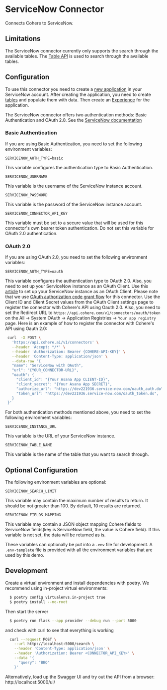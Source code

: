 # ServiceNow Connector

Connects Cohere to ServiceNow.

## Limitations
The ServiceNow connector currently only supports the search through the available tables.
The [Table API](https://docs.servicenow.com/bundle/utah-api-reference/page/integrate/inbound-rest/concept/c_TableAPI.html) is used to search through the available tables.

## Configuration
To use this connector you need to create a [new application](https://developer.servicenow.com/dev.do#!/learn/courses/utah/app_store_learnv2_buildmyfirstapp_utah_build_my_first_application/app_store_learnv2_buildmyfirstapp_utah_guided_app_creator_and_servicenow_studio/app_store_learnv2_buildmyfirstapp_utah_creating_an_application) in your ServiceNow account.
After creating the application, you need to create [tables](https://developer.servicenow.com/dev.do#!/learn/courses/utah/app_store_learnv2_buildmyfirstapp_utah_build_my_first_application/app_store_learnv2_buildmyfirstapp_utah_guided_app_creator_and_servicenow_studio/app_store_learnv2_buildmyfirstapp_utah_guided_app_creator_data_pane) and populate them with data.
Then create an [Experience](https://developer.servicenow.com/dev.do#!/learn/courses/utah/app_store_learnv2_uibuilder_utah_ui_builder/app_store_learnv2_uibuilder_utah_create_pages_in_ui_builder/UCP_CreatingAnExperience_Utah) for the application.

The ServiceNow connector offers two authentication methods: Basic Authentication and OAuth 2.0. 
See the [ServiceNow documentation](https://docs.servicenow.com/bundle/utah-api-reference/page/integrate/inbound-rest/concept/c_RESTAPI.html#d792755e650)

### Basic Authentication
If you are using Basic Authentication, you need to set the following environment variables:
```
SERVICENOW_AUTH_TYPE=basic
```
This variable configures the authentication type to Basic Authentication.

```
SERVICENOW_USERNAME
```
This variable is the username of the ServiceNow instance account.

```
SERVICENOW_PASSWORD
```
This variable is the password of the ServiceNow instance account.

```
SERVICENOW_CONNECTOR_API_KEY
```
This variable must be set to a secure value that will be used for this connector's own bearer token authentication.
Do not set this variable for OAuth 2.0 authentication.

### OAuth 2.0
If you are using OAuth 2.0, you need to set the following environment variables:
```
SERVICENOW_AUTH_TYPE=oauth
```
This variable configures the authentication type to OAuth 2.0.
Also, you need to set up your ServiceNow instance as an OAuth Client.
Use this [article](https://support.servicenow.com/kb?id=kb_article_view&sysparm_article=KB0778194) to set up your ServiceNow instance as an OAuth Client.
Please note that we use [OAuth authorization code grant flow](https://docs.servicenow.com/bundle/vancouver-platform-security/page/administer/security/concept/c_OAuthAuthorizationCodeFlow.html) for this connector.
Use the Client ID and Client Secret values from the OAuth Client settings page
to register the connector with Cohere's API using Oauth 2.0.
Also, you need to set the Redirect URL to `https://api.cohere.com/v1/connectors/oauth/token` on the All -> System OAuth -> Application Registries -> `Your app registry` page.
Here is an example of how to register the connector with Cohere's API using Oauth 2.0:
```bash
 curl  -X POST \
   'https://api.cohere.ai/v1/connectors' \
   --header 'Accept: */*' \
   --header 'Authorization: Bearer {COHERE-API-KEY}' \
   --header 'Content-Type: application/json' \
   --data-raw '{
   "name": "ServiceNow with OAuth",
   "url": "{YOUR_CONNECTOR-URL}",
   "oauth": {
     "client_id": "{Your Asana App CLIENT-ID}",
     "client_secret": "{Your Asana App SECRET}",
     "authorize_url": "https://dev221936.service-now.com/oauth_auth.do",
     "token_url": "https://dev221936.service-now.com/oauth_token.do",
   }
 }'
```


For both authentication methods mentioned above, you need to set the following environment variables:

```
SERVICENOW_INSTANCE_URL
```
This variable is the URL of your ServiceNow instance.

```
SERVICENOW_TABLE_NAME
```
This variable is the name of the table that you want to search through.

## Optional Configuration
The following environment variables are optional:

```
SERVICENOW_SEARCH_LIMIT
```
This variable may contain the maximum number of results to return. It should be not greater than 100.
By default, 10 results are returned.

```
SERVICENOW_FIELDS_MAPPING
```
This variable may contain a JSON object mapping Cohere fields
to ServiceNow fields(key is ServiceNow field,
the value is Cohere field). If this variable is not set, the data will be returned as is.


These variables can optionally be put into a `.env` file for development.
A `.env-template` file is provided with all the environment variables that are used by this demo.



## Development

Create a virtual environment and install dependencies with poetry. We recommend using in-project virtual environments:

```bash
  $ poetry config virtualenvs.in-project true
  $ poetry install --no-root
```

Then start the server

```bash
  $ poetry run flask --app provider --debug run --port 5000
```

and check with curl to see that everything is working

```bash
  curl --request POST \
    --url http://localhost:5000/search \
    --header 'Content-Type: application/json' \
    --header 'Authorization: Bearer <CONNECTOR_API_KEY>' \
    --data '{
      "query": "BBQ"
    }'
```

Alternatively, load up the Swagger UI and try out the API from a browser: http://localhost:5000/ui/
